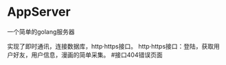 # AppServer
一个简单的golang服务器

实现了即时通讯，连接数据库，http·https接口。
http·https接口：登陆，获取用户好友，用户信息，漫画的简单采集。
#接口404错误页面
